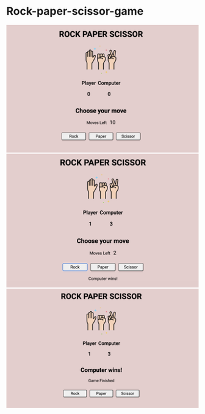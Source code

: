 # Rock-paper-scissor-game
![beforeGame](beforeGame.jpg)
![inMiddle](inMiddle.jpg)
![finalResult](finalResult.jpg)

